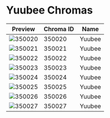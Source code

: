 # Yuubee Chromas

| Preview | Chroma ID | Name |
|---------|-----------|------|
| ![350020](https://raw.communitydragon.org/latest/plugins/rcp-be-lol-game-data/global/default/v1/champion-chroma-images/350/350020.png) | 350020 | Yuubee |
| ![350021](https://raw.communitydragon.org/latest/plugins/rcp-be-lol-game-data/global/default/v1/champion-chroma-images/350/350021.png) | 350021 | Yuubee |
| ![350022](https://raw.communitydragon.org/latest/plugins/rcp-be-lol-game-data/global/default/v1/champion-chroma-images/350/350022.png) | 350022 | Yuubee |
| ![350023](https://raw.communitydragon.org/latest/plugins/rcp-be-lol-game-data/global/default/v1/champion-chroma-images/350/350023.png) | 350023 | Yuubee |
| ![350024](https://raw.communitydragon.org/latest/plugins/rcp-be-lol-game-data/global/default/v1/champion-chroma-images/350/350024.png) | 350024 | Yuubee |
| ![350025](https://raw.communitydragon.org/latest/plugins/rcp-be-lol-game-data/global/default/v1/champion-chroma-images/350/350025.png) | 350025 | Yuubee |
| ![350026](https://raw.communitydragon.org/latest/plugins/rcp-be-lol-game-data/global/default/v1/champion-chroma-images/350/350026.png) | 350026 | Yuubee |
| ![350027](https://raw.communitydragon.org/latest/plugins/rcp-be-lol-game-data/global/default/v1/champion-chroma-images/350/350027.png) | 350027 | Yuubee |